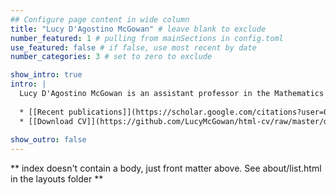 ```yaml
---
## Configure page content in wide column
title: "Lucy D'Agostino McGowan" # leave blank to exclude
number_featured: 1 # pulling from mainSections in config.toml
use_featured: false # if false, use most recent by date
number_categories: 3 # set to zero to exclude

show_intro: true
intro: |
  Lucy D'Agostino McGowan is an assistant professor in the Mathematics and Statistics Department at Wake Forest University. She received her PhD in Biostatistics from Vanderbilt University and completed her postdoctoral training at Johns Hopkins University Bloomberg School of Public Health. Her research focuses on statistical communication, causal inference, data science pedagogy, and human-data interaction. Dr. D'Agostino McGowan is the 2021 chair of the American Statistical Association's Committee on Women in Statistics and can be found blogging at [livefreeordichotomize.com](https://livefreeordichotomize.com), on Twitter [@LucyStats](https://twitter.com/LucyStats), and podcasting on the American Journal of Epidemiology partner podcast, [Casual Inference](https://casualinfer.libsyn.com). 
  
  * [[Recent publications]](https://scholar.google.com/citations?user=0hoQtKwAAAAJ&hl=en&oi=ao)  
  * [[Download CV]](https://github.com/LucyMcGowan/html-cv/raw/master/dagostino-mcgowan-cv.pdf)
  
show_outro: false
---
```


** index doesn't contain a body, just front matter above.
See about/list.html in the layouts folder **